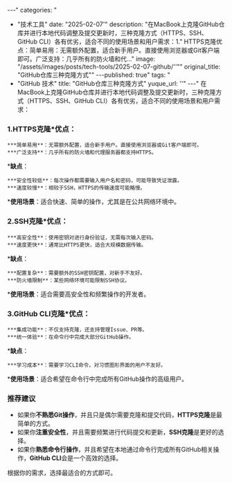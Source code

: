 
---"
categories: "
  - "技术工具"
date: "2025-02-07'"
description: "在MacBook上克隆GitHub仓库并进行本地代码调整及提交更新时，三种克隆方式（HTTPS、SSH、GitHub CLI）各有优劣，适合不同的使用场景和用户需求：1."
  HTTPS克隆优点：简单易用：无需额外配置，适合新手用户。直接使用浏览器或Git客户端即可。广泛支持：几乎所有的防火墙和代..."
image: "/assets/images/posts/tech-tools/2025-02-07-github/''""
original_title: "GitHub仓库三种克隆方式""
---published: true"
tags: "
  - "GitHub 技术"
title: "GitHub仓库三种克隆方式"
yuque_url: ''"
---"
在MacBook上克隆GitHub仓库并进行本地代码调整及提交更新时，三种克隆方式（HTTPS、SSH、GitHub CLI）各有优劣，适合不同的使用场景和用户需求：

### 1\.**HTTPS克隆*****优点**：

    ***简单易用**：无需额外配置，适合新手用户。直接使用浏览器或Git客户端即可。
    ***广泛支持**：几乎所有的防火墙和代理服务器都支持HTTPS。

  ***缺点**：

    ***安全性较低**：每次操作都需要输入用户名和密码，可能导致凭证泄露。
    ***速度较慢**：相较于SSH，HTTPS的传输速度可能略慢。

  ***使用场景**：适合快速、简单的操作，尤其是在公共网络环境中。

### 2\.**SSH克隆*****优点**：

    ***高安全性**：使用密钥对进行身份验证，无需每次输入密码。
    ***速度更快**：通常比HTTPS更快，适合大规模数据传输。

  ***缺点**：

    ***配置复杂**：需要额外的SSH密钥配置，对新手不友好。
    ***防火墙限制**：某些网络环境可能限制SSH协议。

  ***使用场景**：适合需要高安全性和频繁操作的开发者。

### 3\.**GitHub CLI克隆*****优点**：

    ***集成功能**：不仅支持克隆，还支持管理Issue、PR等。
    ***统一体验**：在命令行中完成大部分GitHub操作。

  ***缺点**：

    ***学习成本**：需要学习CLI命令，对习惯图形界面的用户不友好。

  ***使用场景**：适合希望在命令行中完成所有GitHub操作的高级用户。

### 推荐建议

  * 如果你**不熟悉Git操作**，并且只是偶尔需要克隆和提交代码，**HTTPS克隆**是最简单的方式。
  * 如果你**注重安全性**，并且需要频繁进行代码提交和更新，**SSH克隆**是更好的选择。
  * 如果你**熟悉命令行操作**，并且希望在本地通过命令行完成所有GitHub相关操作，**GitHub CLI**会是一个高效的选择。

根据你的需求，选择最适合的方式即可。

